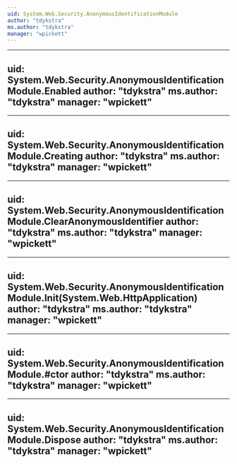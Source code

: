 ```yaml
---
uid: System.Web.Security.AnonymousIdentificationModule
author: "tdykstra"
ms.author: "tdykstra"
manager: "wpickett"
---
```


---
uid: System.Web.Security.AnonymousIdentificationModule.Enabled
author: "tdykstra"
ms.author: "tdykstra"
manager: "wpickett"
---

---
uid: System.Web.Security.AnonymousIdentificationModule.Creating
author: "tdykstra"
ms.author: "tdykstra"
manager: "wpickett"
---

---
uid: System.Web.Security.AnonymousIdentificationModule.ClearAnonymousIdentifier
author: "tdykstra"
ms.author: "tdykstra"
manager: "wpickett"
---

---
uid: System.Web.Security.AnonymousIdentificationModule.Init(System.Web.HttpApplication)
author: "tdykstra"
ms.author: "tdykstra"
manager: "wpickett"
---

---
uid: System.Web.Security.AnonymousIdentificationModule.#ctor
author: "tdykstra"
ms.author: "tdykstra"
manager: "wpickett"
---

---
uid: System.Web.Security.AnonymousIdentificationModule.Dispose
author: "tdykstra"
ms.author: "tdykstra"
manager: "wpickett"
---
